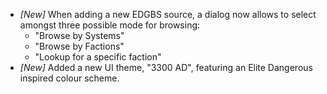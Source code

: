* _[New]_ When adding a new EDGBS source, a dialog now allows to select amongst three possible mode for browsing:
    * "Browse by Systems"
    * "Browse by Factions"
    * "Lookup for a specific faction" 
* _[New]_ Added a new UI theme, "3300 AD", featuring an Elite Dangerous inspired colour scheme. 